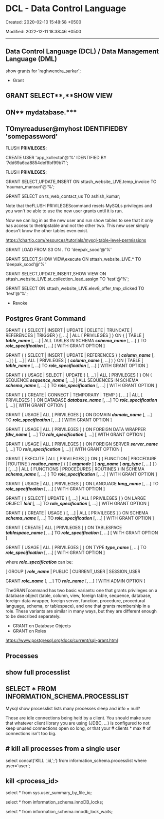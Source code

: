 # DCL - Data Control Language

Created: 2020-02-10 15:48:58 +0500

Modified: 2022-12-11 18:38:46 +0500

---

## Data Control Language (DCL) / Data Management Language (DML)

show grants for 'raghwendra_sarkar';

- Grant

## GRANT SELECT**,**SHOW VIEW

## ON** mydatabase.***

## TO**myreaduser**@**myhost IDENTIFIED**BY 'somepassword'

FLUSH **PRIVILEGES**;

CREATE USER 'app_kollectai'@'%' IDENTIFIED BY '7dd69a6ca8854def9bf99b71';

FLUSH **PRIVILEGES**;

GRANT SELECT,UPDATE,INSERT ON sttash_website_LIVE.temp_invoice TO 'nauman_mansuri'@'%';

GRANT SELECT on ts_web_contact_us TO ashish_kumar;

Note that theFLUSH PRIVILEGEScommand resets MySQLs privileges and you won't be able to use the new user grants until it is run.

Now we can log in as the new user and run show tables to see that it only has access to thetripstable and not the other two. This new user simply doesn't know the other tables even exist.

<https://chartio.com/resources/tutorials/mysql-table-level-permissions>

GRANT LOAD FROM S3 ON *.* TO 'deepak_sood'@'%'

GRANT SELECT,SHOW VIEW,execute ON sttash_website_LIVE.* TO 'deepak_sood'@'%'

GRANT SELECT,UPDATE,INSERT,SHOW VIEW ON sttash_website_LIVE.st_collection_lead_assign TO 'test'@'%';

GRANT SELECT ON sttash_website_LIVE.elev8_offer_tmp_clicked TO 'test'@'%';

- Revoke

## Postgres Grant Command

GRANT { { SELECT | INSERT | UPDATE | DELETE | TRUNCATE | REFERENCES | TRIGGER }
[, ...] | ALL [ PRIVILEGES ] }
ON { [ TABLE ] ***table_name*** [, ...]
| ALL TABLES IN SCHEMA ***schema_name*** [, ...] }
TO ***role_specification*** [, ...] [ WITH GRANT OPTION ]

GRANT { { SELECT | INSERT | UPDATE | REFERENCES } ( ***column_name*** [, ...] )
[, ...] | ALL [ PRIVILEGES ] ( ***column_name*** [, ...] ) }
ON [ TABLE ] ***table_name*** [, ...]
TO ***role_specification*** [, ...] [ WITH GRANT OPTION ]

GRANT { { USAGE | SELECT | UPDATE }
[, ...] | ALL [ PRIVILEGES ] }
ON { SEQUENCE ***sequence_name*** [, ...]
| ALL SEQUENCES IN SCHEMA ***schema_name*** [, ...] }
TO ***role_specification*** [, ...] [ WITH GRANT OPTION ]

GRANT { { CREATE | CONNECT | TEMPORARY | TEMP } [, ...] | ALL [ PRIVILEGES ] }
ON DATABASE ***database_name*** [, ...]
TO ***role_specification*** [, ...] [ WITH GRANT OPTION ]

GRANT { USAGE | ALL [ PRIVILEGES ] }
ON DOMAIN ***domain_name*** [, ...]
TO ***role_specification*** [, ...] [ WITH GRANT OPTION ]

GRANT { USAGE | ALL [ PRIVILEGES ] }
ON FOREIGN DATA WRAPPER ***fdw_name*** [, ...]
TO ***role_specification*** [, ...] [ WITH GRANT OPTION ]

GRANT { USAGE | ALL [ PRIVILEGES ] }
ON FOREIGN SERVER ***server_name*** [, ...]
TO ***role_specification*** [, ...] [ WITH GRANT OPTION ]

GRANT { EXECUTE | ALL [ PRIVILEGES ] }
ON { { FUNCTION | PROCEDURE | ROUTINE } ***routine_name*** [ ( [ [ ***argmode*** ] [ ***arg_name*** ] ***arg_type*** [, ...] ] ) ] [, ...]
| ALL { FUNCTIONS | PROCEDURES | ROUTINES } IN SCHEMA ***schema_name*** [, ...] }
TO ***role_specification*** [, ...] [ WITH GRANT OPTION ]

GRANT { USAGE | ALL [ PRIVILEGES ] }
ON LANGUAGE ***lang_name*** [, ...]
TO ***role_specification*** [, ...] [ WITH GRANT OPTION ]

GRANT { { SELECT | UPDATE } [, ...] | ALL [ PRIVILEGES ] }
ON LARGE OBJECT ***loid*** [, ...]
TO ***role_specification*** [, ...] [ WITH GRANT OPTION ]

GRANT { { CREATE | USAGE } [, ...] | ALL [ PRIVILEGES ] }
ON SCHEMA ***schema_name*** [, ...]
TO ***role_specification*** [, ...] [ WITH GRANT OPTION ]

GRANT { CREATE | ALL [ PRIVILEGES ] }
ON TABLESPACE ***tablespace_name*** [, ...]
TO ***role_specification*** [, ...] [ WITH GRANT OPTION ]

GRANT { USAGE | ALL [ PRIVILEGES ] }
ON TYPE ***type_name*** [, ...]
TO ***role_specification*** [, ...] [ WITH GRANT OPTION ]

where ***role_specification*** can be:

[ GROUP ] ***role_name***
| PUBLIC
| CURRENT_USER
| SESSION_USER

GRANT ***role_name*** [, ...] TO ***role_name*** [, ...] [ WITH ADMIN OPTION ]

TheGRANTcommand has two basic variants: one that grants privileges on a database object (table, column, view, foreign table, sequence, database, foreign-data wrapper, foreign server, function, procedure, procedural language, schema, or tablespace), and one that grants membership in a role. These variants are similar in many ways, but they are different enough to be described separately.

- GRANT on Database Objects
- GRANT on Roles

<https://www.postgresql.org/docs/current/sql-grant.html>

## Processes

## show full processlist

## SELECT * FROM INFORMATION_SCHEMA.PROCESSLIST

Mysql show processlist lists many processes sleep and info = null?

Those are idle connections being held by a client. You should make sure that whatever client library you are using (JDBC, ...) is configured to not keep unused connections open so long, or that your # clients * max # of connections isn't too big.

## # kill all processes from a single user

select concat('KILL ',id,';') from information_schema.processlist where user='user';

## kill <process_id>

select * from sys.user_summary_by_file_io;

select * from information_schema.innoDB_locks;

select * from information_schema.innodb_lock_waits;

